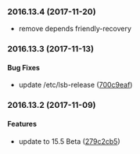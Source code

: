 ### 2016.13.4 (2017-11-20)

*   remove depends friendly-recovery



<a name="2016.13.3"></a>
### 2016.13.3 (2017-11-13)


#### Bug Fixes

*   update /etc/lsb-release ([700c9eaf](https://github.com/linuxdeepin/deepin-desktop-base/commit/700c9eaf3fa1202d7f7233bdedfa88070c8851dd))



<a name="2016.13.2"></a>
### 2016.13.2 (2017-11-09)


#### Features

*   update to 15.5 Beta ([279c2cb5](https://github.com/linuxdeepin/deepin-desktop-base/commit/279c2cb514225a993349e1e8496825214e532556))



